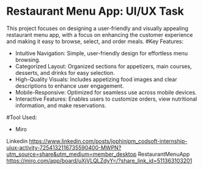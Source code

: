 # Restaurant Menu App: UI/UX Task
This project focuses on designing a user-friendly and visually appealing restaurant menu app, with a focus on enhancing the customer experience and making it easy to browse, select, and order meals.
#Key Features:
- Intuitive Navigation: Simple, user-friendly design for effortless menu browsing.
- Categorized Layout: Organized sections for appetizers, main courses, desserts, and drinks for easy selection.
- High-Quality Visuals: Includes appetizing food images and clear descriptions to enhance user engagement.
- Mobile-Responsive: Optimized for seamless use across mobile devices.
- Interactive Features: Enables users to customize orders, view nutritional information, and make reservations.

#Tool Used:
- Miro

Linkedin https://www.linkedin.com/posts/jophinipm_codsoft-internship-uiux-activity-7254132116735590400-MWPN?utm_source=share&utm_medium=member_desktop
RestaurantMenuApp  https://miro.com/app/board/uXjVLQLZdyY=/?share_link_id=511363103201
